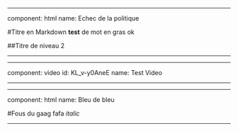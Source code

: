 * * *
component: html
name: Echec de la politique

#Titre en Markdown
**test** de mot en gras
ok

##Titre de niveau 2

* * *

* * *
component: video
id: KL_v-y0AneE
name: Test Video

* * *


* * *
component: html
name: Bleu de bleu

#Fous du gaag
fafa *italic*

* * *
